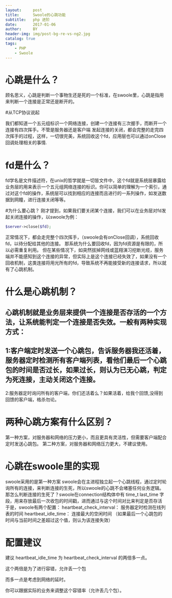 ```yaml
---
layout:     post
title:      Swoole的心跳功能
subtitle:   php 进阶
date:       2017-01-06
author:     BY
header-img: img/post-bg-re-vs-ng2.jpg
catalog: true
tags:
    - PHP
    - Swoole
---
```

# 心跳是什么？

顾名思义，心跳是判断一个事物生还是死的一个标准，在swoole里，心跳是指用来判断一个连接是正常还是断开的。

#从TCP协议说起

我们都知道一个五元组标识一个网络连接，创建一个连接有三次握手，而断开一个连接有四次挥手。不管是服务器还是客户端
发起连接的关闭，都会完整的走完四次挥手的过程，这样，一切很完美，系统回收这个fd，应用层也可以通过onClose回调处理相关的事情.

# fd是什么？
fd学名是文件描述符，在unix的哲学就是一切皆文件中，这个fd就是系统层暴露给业务层的用来表示一个五元组网络连接的标识。你可以简单的理解为一个索引，通过对这个fd的操作，系统层可以找到相应的连接而且进行的一系列操作，如发送数据到网瞳，进行连接关闭等等。

#为什么要心跳？
刚才提到，如果我们要关闭某个连接，我们可以在业务层对fd发起关闭连接的操作，以swoole为例：
```php
$server->close($fd);
```
正常情况下，都会走完整个四次挥手，（swoole会有onClose回调），系统回收fd，以待分配给其他的连接。
那系统为什么要回收fd，因为fd资源是有限的，所以必需重复利用。
但在某些情况下，如突然拔掉网线或蓝翔演习挖断光缆，服务端并不能感知到这个连接的异常，但实际上是这个连接已经失效了，如果没有一个回收机制，这类连接将用光所有的fd，导致系统不再能接受新的连接请求，所以就有了心跳机制。

# 什么是心跳机制？
心跳机制就是业务层来提供一个连接是否存活的一个方法，让系统能判定一个连接是否失效。一般有两种实现方式：
--
1:客户端定时发送一个心跳包，告诉服务器我还活着，服务器定时检测所有客户端列表，看他们最后一个心跳包的时间是否过长，如果过长，则认为已无心跳，判定为死连接，主动关闭这个连接。
--
2:服务器定时询问所有的客户端，你们还活着么？如果活着，给我个回馈,没得到回馈的客户端，格杀勿论。

# 两种心跳方案有什么区别？
第一种方案，对服务器和网络的压力更小，而且更具有灵活性，但需要客户端配合定时发送心跳包。
第二种方案，对服务器和网络压力更大，不建议使用。

# 心跳在swoole里的实现
swoole采用的是第一种方案
swoole会在主进程独立起一个心跳线程，通过定时轮询所有的连接，来判断连接的生死，所以swoole的心跳不会堵塞任何业务逻辑。
那怎么判断连接的生死了？swoole在connection结构体中有 time_t last_time 字段，用来存放最后一次收包的时间戳，进而通过与这个时间对比来判定是否存活
于是，swoole有两个配置：
heartbeat_check_interval： 服务器定时检测在线列表的时间
heartbeat_idle_time：      连接最大的空闲时间 （如果最后一个心跳包的时间与当前时间之差超过这个值，则认为该连接失效）

# 配置建议
建议 heartbeat_idle_time 为 heartbeat_check_interval 的两倍多一点。

这个两倍是为了进行容错，允许丢一个包

而多一点是考虑到网络的延时。


你可以跟据实际的业务来调整这个容错率（允许丢几个包）。